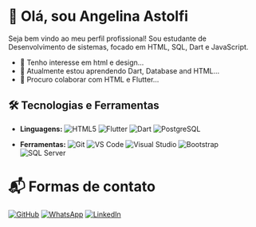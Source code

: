 # 👋 Olá, sou Angelina Astolfi
Seja bem vindo ao meu perfil profissional! Sou estudante de Desenvolvimento de sistemas, focado em HTML, SQL, Dart e JavaScript.
- 👀 Tenho interesse em html e design...
- 🌱 Atualmente estou aprendendo Dart, Database and HTML...
- 🚀 Procuro colaborar com HTML e Flutter...

## 🛠️ **Tecnologias e Ferramentas**

- **Linguagens:** ![HTML5](https://img.shields.io/badge/HTML5-E34F26?style=flat&logo=html5&logoColor=white) ![Flutter](https://img.shields.io/badge/Flutter-02569B?style=flat&logo=flutter&logoColor=white) ![Dart](https://img.shields.io/badge/Dart-0175C2?style=flat&logo=dart&logoColor=white) ![PostgreSQL](https://img.shields.io/badge/PostgreSQL-336791?style=flat&logo=postgresql&logoColor=white)

- **Ferramentas:** ![Git](https://img.shields.io/badge/Git-F05032?style=flat&logo=git&logoColor=white) ![VS Code](https://img.shields.io/badge/VS%20Code-007ACC?style=flat&logo=visual-studio-code&logoColor=white)  ![Visual Studio](https://img.shields.io/badge/Visual%20Studio-5C2D91?style=flat&logo=visual-studio&logoColor=white) ![Bootstrap](https://img.shields.io/badge/Bootstrap-563D7C?style=flat&logo=bootstrap&logoColor=white) ![SQL Server](https://img.shields.io/badge/SQL%20Server-CC2927?style=flat&logo=microsoft-sql-server&logoColor=white)

# 📬 Formas de contato

 [![GitHub](https://img.shields.io/badge/GitHub-6e5494?style=flat-square&logo=github&logoColor=white)](https://github.com/astolfiAngelina) [![WhatsApp](https://img.shields.io/badge/WhatsApp-4CAF50?style=flat-square&logo=whatsapp&logoColor=white)](https://wa.me/5516994125027) [![LinkedIn](https://img.shields.io/badge/LinkedIn-0077B5?style=flat-square&logo=linkedin&logoColor=white)](https://www.linkedin.com/in/angelina-astolfi-082920268/)

<!---
astolfiAngelina/astolfiAngelina is a ✨ special ✨ repository because its `README.md` (this file) appears on your GitHub profile.
You can click the Preview link to take a look at your changes.
--->
